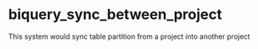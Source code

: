 # biquery_sync_between_project
This system would sync table partition from a project into another project
